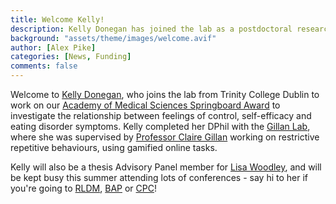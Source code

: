 ```yaml
---
title: Welcome Kelly! 
description: Kelly Donegan has joined the lab as a postdoctoral researcher. 
background: "assets/theme/images/welcome.avif"
author: [Alex Pike]
categories: [News, Funding]
comments: false
---
```


Welcome to <a href="https://cognition-mental-health.github.io/people/#Kelly+Donegan">Kelly Donegan</a>, who joins the lab from Trinity College Dublin to work on our <a href="https://acmedsci.ac.uk/more/news/66m-springboard-emerging-research-leaders">Academy of Medical Sciences Springboard Award</a> to investigate the relationship between feelings of control, self-efficacy and eating disorder symptoms. Kelly completed her DPhil with the <a href="https://gillanlab.com/">Gillan Lab</a>, where she was supervised by <a href="https://gillanlab.com/clairegillan/">Professor Claire Gillan</a> working on restrictive repetitive behaviours, using gamified online tasks. 

Kelly will also be a thesis Advisory Panel member for <a href="https://cognition-mental-health.github.io/people/#Lisa+Woodley">Lisa Woodley</a>, and will be kept busy this summer attending lots of conferences - say hi to her if you're going to <a href="https://rldm.org/">RLDM</a>, <a href="https://www.bap.org.uk/BAP2025">BAP</a> or <a href="https://www.cpconf.org/">CPC</a>! 
